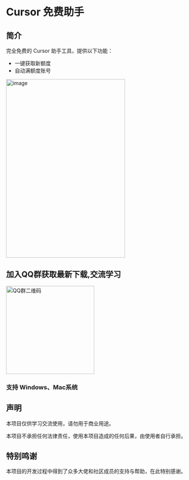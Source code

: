 # Cursor 免费助手

## 简介

完全免费的 Cursor 助手工具，提供以下功能：
- 一键获取新额度
- 自动满额度账号
<img width="324" height="486" alt="image" src="https://github.com/user-attachments/assets/e4a50f7b-d0e3-48dc-8010-6d5ae12a9234" />


## 加入QQ群获取最新下载,交流学习
<img src="https://github.com/user-attachments/assets/29496235-54c8-4f24-aa54-6cc1d1a77f6f" width="240" alt="QQ群二维码">

### 支持 Windows、Mac系统

## 声明

本项目仅供学习交流使用，请勿用于商业用途。

本项目不承担任何法律责任，使用本项目造成的任何后果，由使用者自行承担。

## 特别鸣谢

本项目的开发过程中得到了众多大佬和社区成员的支持与帮助，在此特别感谢。
